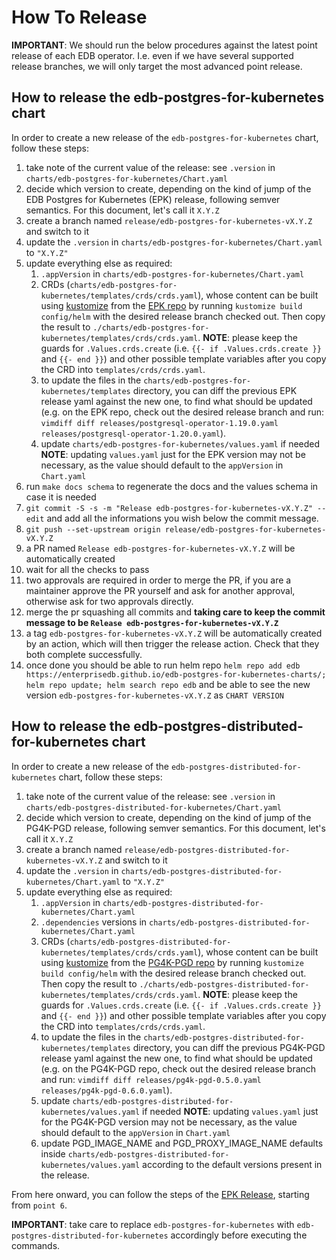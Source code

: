 # How To Release

**IMPORTANT**: We should run the below procedures against the latest point
release of each EDB operator. I.e. even if we have several supported release branches, we
will only target the most advanced point release.

## How to release the edb-postgres-for-kubernetes chart

In order to create a new release of the `edb-postgres-for-kubernetes` chart,
follow these steps:

1. take note of the current value of the release: see `.version`
   in `charts/edb-postgres-for-kubernetes/Chart.yaml`
1. decide which version to create, depending on the kind of jump of the
   EDB Postgres for Kubernetes (EPK) release, following semver semantics.
   For this document, let's call it `X.Y.Z`
1. create a branch named `release/edb-postgres-for-kubernetes-vX.Y.Z` and switch to it
1. update the `.version` in `charts/edb-postgres-for-kubernetes/Chart.yaml` to `"X.Y.Z"`
1. update everything else as required:
   1. `.appVersion` in `charts/edb-postgres-for-kubernetes/Chart.yaml`
   1. CRDs (`charts/edb-postgres-for-kubernetes/templates/crds/crds.yaml`), whose
      content can be built using [kustomize](https://kustomize.io/) from the
      [EPK repo](https://github.com/EnterpriseDB/cloud-native-postgres) by
      running `kustomize build config/helm` with the desired release branch checked out.
      Then copy the result to `./charts/edb-postgres-for-kubernetes/templates/crds/crds.yaml`.
      **NOTE**: please keep the guards for `.Values.crds.create` (i.e.
      `{{- if .Values.crds.create }}` and `{{- end }}`) and other possible template
      variables after you copy the CRD into `templates/crds/crds.yaml`.
   1. to update the files in the
       `charts/edb-postgres-for-kubernetes/templates` directory, you can diff
       the previous EPK release yaml against the new one, to find what
       should be updated (e.g. on the EPK repo, check out the desired release
       branch and run:
      `vimdiff diff releases/postgresql-operator-1.19.0.yaml releases/postgresql-operator-1.20.0.yaml`).
   1. update `charts/edb-postgres-for-kubernetes/values.yaml` if needed
      **NOTE**: updating `values.yaml` just for the EPK version may not be
      necessary, as the value should default to the `appVersion` in `Chart.yaml`
1. run `make docs schema` to regenerate the docs and the values schema in case it is needed
1. `git commit -S -s -m "Release edb-postgres-for-kubernetes-vX.Y.Z" --edit` and add all
     the informations you wish below the commit message.
1. `git push --set-upstream origin release/edb-postgres-for-kubernetes-vX.Y.Z`
1. a PR named `Release edb-postgres-for-kubernetes-vX.Y.Z` will be automatically created
1. wait for all the checks to pass
1. two approvals are required in order to merge the PR, if you are a
     maintainer approve the PR yourself and ask for another approval, otherwise
     ask for two approvals directly.
1. merge the pr squashing all commits and **taking care to keep the commit
     message to be `Release edb-postgres-for-kubernetes-vX.Y.Z`**
1. a tag `edb-postgres-for-kubernetes-vX.Y.Z` will be automatically created by an action,
     which will then trigger the release action. Check that they both complete successfully.
1. once done you should be able to run helm repo `helm repo add edb https://enterprisedb.github.io/edb-postgres-for-kubernetes-charts/; helm repo update; helm search repo edb` and be able to see the new version `edb-postgres-for-kubernetes-vX.Y.Z` as `CHART VERSION`


## How to release the edb-postgres-distributed-for-kubernetes chart

In order to create a new release of the `edb-postgres-distributed-for-kubernetes` chart,
follow these steps:

1. take note of the current value of the release: see `.version`
   in `charts/edb-postgres-distributed-for-kubernetes/Chart.yaml`
1. decide which version to create, depending on the kind of jump of the
   PG4K-PGD release, following semver semantics.
   For this document, let's call it `X.Y.Z`
1. create a branch named `release/edb-postgres-distributed-for-kubernetes-vX.Y.Z` and switch to it
1. update the `.version` in `charts/edb-postgres-distributed-for-kubernetes/Chart.yaml` to `"X.Y.Z"`
1. update everything else as required:
   1. `.appVersion` in `charts/edb-postgres-distributed-for-kubernetes/Chart.yaml`
   1. `.dependencies` versions in `charts/edb-postgres-distributed-for-kubernetes/Chart.yaml`
   1. CRDs (`charts/edb-postgres-distributed-for-kubernetes/templates/crds/crds.yaml`), whose
      content can be built using [kustomize](https://kustomize.io/) from the
      [PG4K-PGD repo](https://github.com/EnterpriseDB/pg4k-pgd) by
      running `kustomize build config/helm` with the desired release branch checked out.
      Then copy the result to `./charts/edb-postgres-distributed-for-kubernetes/templates/crds/crds.yaml`.
      **NOTE**: please keep the guards for `.Values.crds.create` (i.e.
      `{{- if .Values.crds.create }}` and `{{- end }}`) and other possible template
      variables after you copy the CRD into `templates/crds/crds.yaml`.
   1. to update the files in the
       `charts/edb-postgres-distributed-for-kubernetes/templates` directory, you can diff
       the previous PG4K-PGD release yaml against the new one, to find what
       should be updated (e.g. on the PG4K-PGD repo, check out the desired release
       branch and run:
      `vimdiff diff releases/pg4k-pgd-0.5.0.yaml releases/pg4k-pgd-0.6.0.yaml`).
   1. update `charts/edb-postgres-distributed-for-kubernetes/values.yaml` if needed
      **NOTE**: updating `values.yaml` just for the PG4K-PGD version may not be
      necessary, as the value should default to the `appVersion` in `Chart.yaml`
   1. update PGD_IMAGE_NAME and PGD_PROXY_IMAGE_NAME defaults inside
      `charts/edb-postgres-distributed-for-kubernetes/values.yaml` according to the default
      versions present in the release.

From here onward, you can follow the steps of the [EPK Release](#how-to-release-the-edb-postgres-for-kubernetes-chart), starting from `point 6`.

**IMPORTANT**: take care to replace `edb-postgres-for-kubernetes` with `edb-postgres-distributed-for-kubernetes` accordingly
before executing the commands.
